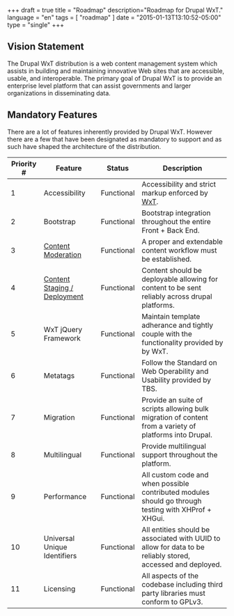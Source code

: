 +++
draft = true
title = "Roadmap"
description="Roadmap for Drupal WxT."
language = "en"
tags = [
    "roadmap"
]
date = "2015-01-13T13:10:52-05:00"
type = "single"
+++

## Vision Statement

The Drupal WxT distribution is a web content management system which assists in building and maintaining innovative Web sites that are accessible, usable, and interoperable. The primary goal of Drupal WxT is to provide an enterprise level platform that can assist governments and larger organizations in disseminating data.

## Mandatory Features

There are a lot of features inherently provided by Drupal WxT. However there are a few that have been designated as mandatory to support and as such have shaped the architecture of the distribution.

<table id="components-theme" class="wb-tables table table-striped table-hover" data-wb-tables='{"columnDefs": [ { "visible": true, "targets": [ 3 ] } ], "lengthMenu": [[10, 25, -1], [10, 25, "All"]], "pageLength": 10 }'>
    <thead>
        <tr>
            <th>Priority #</th>
            <th>Feature</th>
            <th>Status</th>
            <th>Description</th>
        </tr>
    </thead>
    <tbody>
        <tr class="success">
            <td>1</td>
            <td>Accessibility</td>
            <td>Functional</td>
            <td>Accessibility and strict markup enforced by <a href="http://github.com/wet-boew/wet-boew">WxT</a>.</td>
        </tr>
        <tr class="success">
            <td>2</td>
            <td>Bootstrap</td>
            <td>Functional</td>
            <td>Bootstrap integration throughout the entire Front + Back End.</td>
        </tr>
        <tr class="success">
            <td>3</td>
            <td><a href="/wxt/content-moderation/">Content Moderation</a></td>
            <td>Functional</td>
            <td>A proper and extendable content workflow must be established.</td>
        </tr>
        <tr class="success">
            <td>4</td>
            <td><a href="/wxt/deployment">Content Staging / Deployment</a></td>
            <td>Functional</td>
            <td>Content should be deployable allowing for content to be sent reliably across drupal platforms.</td>
        </tr>
        <tr class="success">
            <td>5</td>
            <td>WxT jQuery Framework</td>
            <td>Functional</td>
            <td>Maintain template adherance and tightly couple with the functionality provided by by WxT.</td>
        </tr>
        <tr class="success">
            <td>6</td>
            <td>Metatags</td>
            <td>Functional</td>
            <td>Follow the Standard on Web Operability and Usability provided by TBS.</td>
        </tr>
        <tr class="success">
            <td>7</td>
            <td>Migration</td>
            <td>Functional</td>
            <td>Provide an suite of scripts allowing bulk migration of content from a variety of platforms into Drupal.</td>
        </tr>
        <tr class="success">
            <td>8</td>
            <td>Multilingual</td>
            <td>Functional</td>
            <td>Provide multilingual support throughout the platform.</td>
        </tr>
        <tr class="success">
            <td>9</td>
            <td>Performance</td>
            <td>Functional</td>
            <td>All custom code and when possible contributed modules should go through testing with XHProf + XHGui.</td>
        </tr>
        <tr class="success">
            <td>10</td>
            <td>Universal Unique Identifiers</td>
            <td>Functional</td>
            <td>All entities should be associated with UUID to allow for data to be reliably stored, accessed and deployed.</td>
        </tr>
        <tr class="success">
            <td>11</td>
            <td>Licensing</td>
            <td>Functional</td>
            <td>All aspects of the codebase including third party libraries must conform to GPLv3.</td>
        </tr>
    </tbody>
</table>
